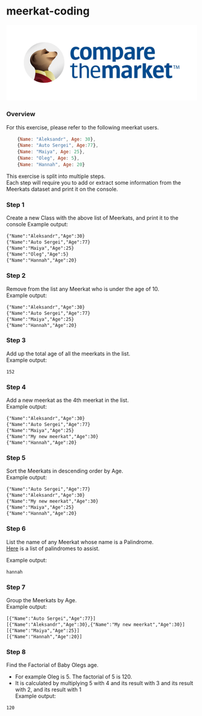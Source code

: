 # meerkat-coding

![alt text](./ctm-blue-logo.jpeg)

### Overview

For this exercise, please refer to the following meerkat users.

``` javascript
    {Name: "Aleksandr", Age: 30},
    {Name: "Auto Sergei", Age:77},
    {Name: "Maiya", Age: 25},
    {Name: "Oleg", Age: 5},
    {Name: "Hannah", Age: 20}
```

This exercise is split into multiple steps.  
Each step will require you to add or extract some information from the Meerkats dataset and print it on the console.

### Step 1
Create a new Class with the above list of Meerkats, and print it to the console
Example output:
```
{"Name":"Aleksandr","Age":30}
{"Name":"Auto Sergei","Age":77}
{"Name":"Maiya","Age":25}
{"Name":"Oleg","Age":5}
{"Name":"Hannah","Age":20}
```

### Step 2
Remove from the list any Meerkat who is under the age of 10.  
Example output:  
```
{"Name":"Aleksandr","Age":30}
{"Name":"Auto Sergei","Age":77}
{"Name":"Maiya","Age":25}
{"Name":"Hannah","Age":20}
```

### Step 3
Add up the total age of all the meerkats in the list.  
Example output:   
```
152
```

### Step 4
Add a new meerkat as the 4th meerkat in the list.  
Example output:   
```
{"Name":"Aleksandr","Age":30}
{"Name":"Auto Sergei","Age":77}
{"Name":"Maiya","Age":25}
{"Name":"My new meerkat","Age":30}
{"Name":"Hannah","Age":20}
```

### Step 5
Sort the Meerkats in descending order by Age.  
Example output:   
```  
{"Name":"Auto Sergei","Age":77}
{"Name":"Aleksandr","Age":30}
{"Name":"My new meerkat","Age":30}
{"Name":"Maiya","Age":25}
{"Name":"Hannah","Age":20}
```

### Step 6
List the name of any Meerkat whose name is a Palindrome.  
[Here](https://examples.yourdictionary.com/palindrome-examples.html) is a list of palindromes to assist.  

Example output:  
```
hannah
```

### Step 7
Group the Meerkats by Age.  
Example output:  
```
[{"Name":"Auto Sergei","Age":77}]
[{"Name":"Aleksandr","Age":30},{"Name":"My new meerkat","Age":30}]
[{"Name":"Maiya","Age":25}]
[{"Name":"Hannah","Age":20}]
```

### Step 8

Find the Factorial of Baby Olegs age.
* For example Oleg is 5.  The factorial of 5 is 120.
* It is calculated by multiplying 5 with 4 and its result with 3 and its result with 2, and its result with 1    
Example output:  
```
120
```
